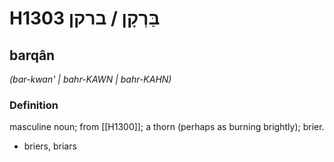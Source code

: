 # H1303 בַּרְקָן / ברקן

## barqân

_(bar-kwan' | bahr-KAWN | bahr-KAHN)_

### Definition

masculine noun; from [[H1300]]; a thorn (perhaps as burning brightly); brier.

- briers, briars

